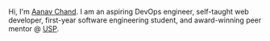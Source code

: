 Hi, I'm [Aanav Chand](https://www.anav.dev). I am an aspiring DevOps engineer, self-taught web developer, first-year software engineering student, and award-winning peer mentor @ [USP](https://usp.ac.fj).